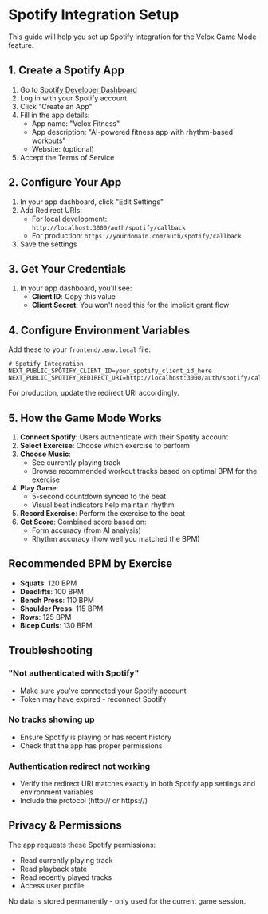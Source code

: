 # Spotify Integration Setup

This guide will help you set up Spotify integration for the Velox Game Mode feature.

## 1. Create a Spotify App

1. Go to [Spotify Developer Dashboard](https://developer.spotify.com/dashboard)
2. Log in with your Spotify account
3. Click "Create an App"
4. Fill in the app details:
   - App name: "Velox Fitness"
   - App description: "AI-powered fitness app with rhythm-based workouts"
   - Website: (optional)
5. Accept the Terms of Service

## 2. Configure Your App

1. In your app dashboard, click "Edit Settings"
2. Add Redirect URIs:
   - For local development: `http://localhost:3000/auth/spotify/callback`
   - For production: `https://yourdomain.com/auth/spotify/callback`
3. Save the settings

## 3. Get Your Credentials

1. In your app dashboard, you'll see:
   - **Client ID**: Copy this value
   - **Client Secret**: You won't need this for the implicit grant flow

## 4. Configure Environment Variables

Add these to your `frontend/.env.local` file:

```env
# Spotify Integration
NEXT_PUBLIC_SPOTIFY_CLIENT_ID=your_spotify_client_id_here
NEXT_PUBLIC_SPOTIFY_REDIRECT_URI=http://localhost:3000/auth/spotify/callback
```

For production, update the redirect URI accordingly.

## 5. How the Game Mode Works

1. **Connect Spotify**: Users authenticate with their Spotify account
2. **Select Exercise**: Choose which exercise to perform
3. **Choose Music**: 
   - See currently playing track
   - Browse recommended workout tracks based on optimal BPM for the exercise
4. **Play Game**: 
   - 5-second countdown synced to the beat
   - Visual beat indicators help maintain rhythm
5. **Record Exercise**: Perform the exercise to the beat
6. **Get Score**: Combined score based on:
   - Form accuracy (from AI analysis)
   - Rhythm accuracy (how well you matched the BPM)

## Recommended BPM by Exercise

- **Squats**: 120 BPM
- **Deadlifts**: 100 BPM
- **Bench Press**: 110 BPM
- **Shoulder Press**: 115 BPM
- **Rows**: 125 BPM
- **Bicep Curls**: 130 BPM

## Troubleshooting

### "Not authenticated with Spotify"
- Make sure you've connected your Spotify account
- Token may have expired - reconnect Spotify

### No tracks showing up
- Ensure Spotify is playing or has recent history
- Check that the app has proper permissions

### Authentication redirect not working
- Verify the redirect URI matches exactly in both Spotify app settings and environment variables
- Include the protocol (http:// or https://)

## Privacy & Permissions

The app requests these Spotify permissions:
- Read currently playing track
- Read playback state
- Read recently played tracks
- Access user profile

No data is stored permanently - only used for the current game session. 